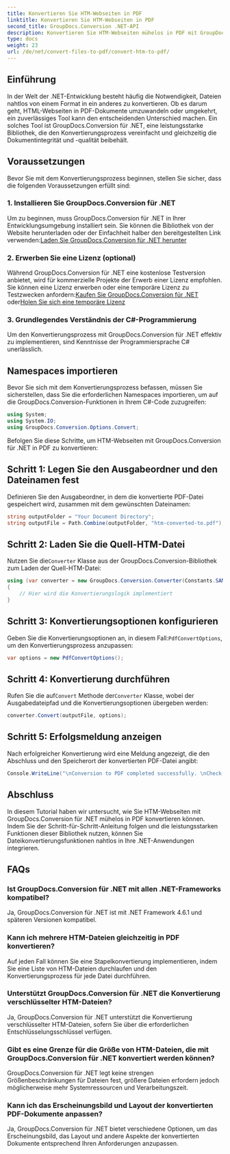 ```yaml
---
title: Konvertieren Sie HTM-Webseiten in PDF
linktitle: Konvertieren Sie HTM-Webseiten in PDF
second_title: GroupDocs.Conversion .NET-API
description: Konvertieren Sie HTM-Webseiten mühelos in PDF mit GroupDocs.Conversion für .NET. Befolgen Sie unsere Schritt-für-Schritt-Anleitung für eine nahtlose Integration in Ihre .NET-Anwendungen.
type: docs
weight: 23
url: /de/net/convert-files-to-pdf/convert-htm-to-pdf/
---
```

## Einführung
In der Welt der .NET-Entwicklung besteht häufig die Notwendigkeit, Dateien nahtlos von einem Format in ein anderes zu konvertieren. Ob es darum geht, HTML-Webseiten in PDF-Dokumente umzuwandeln oder umgekehrt, ein zuverlässiges Tool kann den entscheidenden Unterschied machen. Ein solches Tool ist GroupDocs.Conversion für .NET, eine leistungsstarke Bibliothek, die den Konvertierungsprozess vereinfacht und gleichzeitig die Dokumentintegrität und -qualität beibehält.
## Voraussetzungen
Bevor Sie mit dem Konvertierungsprozess beginnen, stellen Sie sicher, dass die folgenden Voraussetzungen erfüllt sind:
### 1. Installieren Sie GroupDocs.Conversion für .NET
 Um zu beginnen, muss GroupDocs.Conversion für .NET in Ihrer Entwicklungsumgebung installiert sein. Sie können die Bibliothek von der Website herunterladen oder der Einfachheit halber den bereitgestellten Link verwenden:[Laden Sie GroupDocs.Conversion für .NET herunter](https://releases.groupdocs.com/conversion/net/)
### 2. Erwerben Sie eine Lizenz (optional)
 Während GroupDocs.Conversion für .NET eine kostenlose Testversion anbietet, wird für kommerzielle Projekte der Erwerb einer Lizenz empfohlen. Sie können eine Lizenz erwerben oder eine temporäre Lizenz zu Testzwecken anfordern:[Kaufen Sie GroupDocs.Conversion für .NET](https://purchase.groupdocs.com/buy) oder[Holen Sie sich eine temporäre Lizenz](https://purchase.groupdocs.com/temporary-license/)
### 3. Grundlegendes Verständnis der C#-Programmierung
Um den Konvertierungsprozess mit GroupDocs.Conversion für .NET effektiv zu implementieren, sind Kenntnisse der Programmiersprache C# unerlässlich.

## Namespaces importieren
Bevor Sie sich mit dem Konvertierungsprozess befassen, müssen Sie sicherstellen, dass Sie die erforderlichen Namespaces importieren, um auf die GroupDocs.Conversion-Funktionen in Ihrem C#-Code zuzugreifen:
```csharp
using System;
using System.IO;
using GroupDocs.Conversion.Options.Convert;
```

Befolgen Sie diese Schritte, um HTM-Webseiten mit GroupDocs.Conversion für .NET in PDF zu konvertieren:
## Schritt 1: Legen Sie den Ausgabeordner und den Dateinamen fest
Definieren Sie den Ausgabeordner, in dem die konvertierte PDF-Datei gespeichert wird, zusammen mit dem gewünschten Dateinamen:
```csharp
string outputFolder = "Your Document Directory";
string outputFile = Path.Combine(outputFolder, "htm-converted-to.pdf");
```
## Schritt 2: Laden Sie die Quell-HTM-Datei
 Nutzen Sie die`Converter` Klasse aus der GroupDocs.Conversion-Bibliothek zum Laden der Quell-HTM-Datei:
```csharp
using (var converter = new GroupDocs.Conversion.Converter(Constants.SAMPLE_HTM))
{
    // Hier wird die Konvertierungslogik implementiert
}
```
## Schritt 3: Konvertierungsoptionen konfigurieren
 Geben Sie die Konvertierungsoptionen an, in diesem Fall:`PdfConvertOptions`, um den Konvertierungsprozess anzupassen:
```csharp
var options = new PdfConvertOptions();
```
## Schritt 4: Konvertierung durchführen
 Rufen Sie die auf`Convert` Methode der`Converter` Klasse, wobei der Ausgabedateipfad und die Konvertierungsoptionen übergeben werden:
```csharp
converter.Convert(outputFile, options);
```
## Schritt 5: Erfolgsmeldung anzeigen
Nach erfolgreicher Konvertierung wird eine Meldung angezeigt, die den Abschluss und den Speicherort der konvertierten PDF-Datei angibt:
```csharp
Console.WriteLine("\nConversion to PDF completed successfully. \nCheck output in {0}", outputFolder);
```

## Abschluss
In diesem Tutorial haben wir untersucht, wie Sie HTM-Webseiten mit GroupDocs.Conversion für .NET mühelos in PDF konvertieren können. Indem Sie der Schritt-für-Schritt-Anleitung folgen und die leistungsstarken Funktionen dieser Bibliothek nutzen, können Sie Dateikonvertierungsfunktionen nahtlos in Ihre .NET-Anwendungen integrieren.
## FAQs
### Ist GroupDocs.Conversion für .NET mit allen .NET-Frameworks kompatibel?
Ja, GroupDocs.Conversion für .NET ist mit .NET Framework 4.6.1 und späteren Versionen kompatibel.
### Kann ich mehrere HTM-Dateien gleichzeitig in PDF konvertieren?
Auf jeden Fall können Sie eine Stapelkonvertierung implementieren, indem Sie eine Liste von HTM-Dateien durchlaufen und den Konvertierungsprozess für jede Datei durchführen.
### Unterstützt GroupDocs.Conversion für .NET die Konvertierung verschlüsselter HTM-Dateien?
Ja, GroupDocs.Conversion für .NET unterstützt die Konvertierung verschlüsselter HTM-Dateien, sofern Sie über die erforderlichen Entschlüsselungsschlüssel verfügen.
### Gibt es eine Grenze für die Größe von HTM-Dateien, die mit GroupDocs.Conversion für .NET konvertiert werden können?
GroupDocs.Conversion für .NET legt keine strengen Größenbeschränkungen für Dateien fest, größere Dateien erfordern jedoch möglicherweise mehr Systemressourcen und Verarbeitungszeit.
### Kann ich das Erscheinungsbild und Layout der konvertierten PDF-Dokumente anpassen?
Ja, GroupDocs.Conversion für .NET bietet verschiedene Optionen, um das Erscheinungsbild, das Layout und andere Aspekte der konvertierten Dokumente entsprechend Ihren Anforderungen anzupassen.